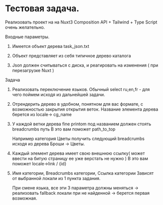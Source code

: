 # Тестовая задача.

Реализовать проект на на Nuxt3 Composition API + Tailwind + Type Script очень желательно.

Входные параметры.

1) Имеется объект дерева
   task_json.txt

2) Объект представляет из себя типичное дерево каталога

3) Json должен считываться с диска, и реагировать на изменения ( при перезагрузке Nuxt )

Задача
1) Реализовать переключение языков. Обычный select ru,en,fr - для чего поймем исходя из дальнейшей задачи.

2) Отрендерить дерево в удобном, понятном для вас формате, с возможностью закрытия открытия веток.
      Название элемента дерева берется из locale-> cg_name

3) У каждой ветки дерева fine printom под названием должен стоять breadcrumbs путь
   В это вам поможет path_to_top

      Например категория Цветы получить следующий breadcrumbs исходя из дерева
   Броши -> Цветы.

4) Каждый элемент дерева имеет свою внешнюю ссылку( может ввести на битую страницу ее уже верстать не нужно )
   В это вам поможет  locale->link / {id}

5) Имя категории, Breadcrumbs категории, Ссылка категории
      Зависят от выбранной локали из 1 пункта задания.

      При смене языка, все эти 3 параметра должны меняться -> реализовать fallback локали при не найденной -> берется первая возможная.

